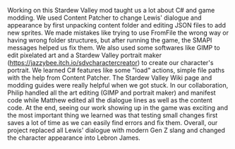 Working on this Stardew Valley mod taught us a lot about C# and game modding. We used Content Patcher to change Lewis' dialogue and appearance by first unpacking content folder and editing JSON files to add new sprites. We made mistakes like trying to use FromFile the wrong way or having wrong folder structures, but after running the game, the SMAPI messages helped us fix them. We also used some softwares like GIMP to edit pixelated art and a Stardew Valley portrait maker (https://jazzybee.itch.io/sdvcharactercreator) to create our character's portrait. We learned C# features like some "load" actions, simple file paths with the help from Content Patcher. The Stardew Valley Wiki page and modding guides were really helpful when we got stuck. In our collaboration, Philip handled all the art editing (GIMP and portrait maker) and manifest code while Matthew edited all the dialogue lines as well as the content code. At the end, seeing our work showing up in the game was exciting and the most important thing we learned was that testing small changes first saves a lot of time as we can easily find errors and fix them. Overall, our project replaced all Lewis' dialogue with modern Gen Z slang and changed the character appearance into Lebron James. 
